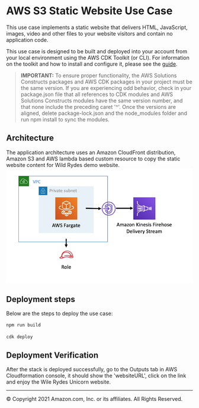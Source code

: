 # AWS S3 Static Website Use Case

This use case implements a static website that delivers HTML, JavaScript, images, video and other files to your website visitors and contain no application code. 

This use case is designed to be built and deployed into your account from your local environment using the AWS CDK Toolkit (or CLI). For information on the toolkit and how to install and configure it, please see the [guide](https://docs.aws.amazon.com/cdk/latest/guide/cli.html).

> **IMPORTANT:** To ensure proper functionality, the AWS Solutions Constructs packages and AWS CDK packages in your project must be the same version. If you are experiencing odd behavior, check in your package.json file that all references to CDK modules and AWS Solutions Constructs modules have the same version number, and that none include the preceding caret '^'. Once the versions are aligned, delete package-lock.json and the node_modules folder and run npm install to sync the modules.

## Architecture
The application architecture uses an Amazon CloudFront distribution, Amazon S3 and AWS lambda based custom resource to copy the static website content for Wild Rydes demo website.
![Architecture Diagram](architecture.png)

## Deployment steps
Below are the steps to deploy the use case:

```
npm run build

cdk deploy

```

## Deployment Verification
After the stack is deployed successfully, go to the Outputs tab in AWS Cloudformation console, it should show the 'websiteURL', click on the link and enjoy the Wile Rydes Unicorn website.

***
&copy; Copyright 2021 Amazon.com, Inc. or its affiliates. All Rights Reserved.